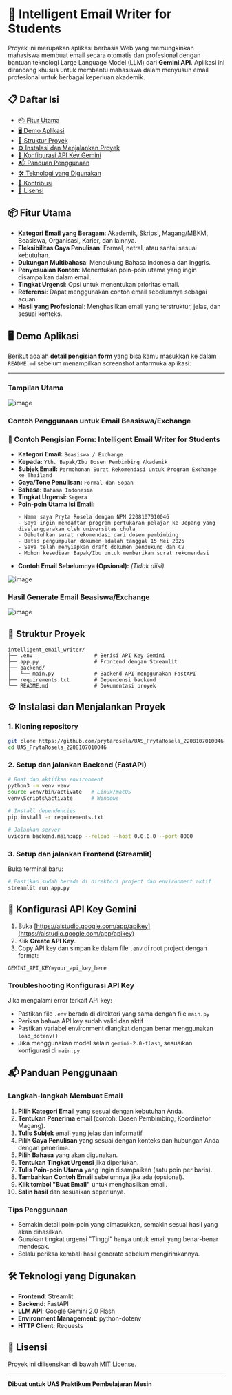 # 📧 Intelligent Email Writer for Students

Proyek ini merupakan aplikasi berbasis Web yang memungkinkan mahasiswa membuat email secara otomatis dan profesional dengan bantuan teknologi Large Language Model (LLM) dari **Gemini API**. Aplikasi ini dirancang khusus untuk membantu mahasiswa dalam menyusun email profesional untuk berbagai keperluan akademik.

## 📋 Daftar Isi
- [📦 Fitur Utama](#-fitur-utama)
- [🖥️ Demo Aplikasi](#-demo-aplikasi)
- [📁 Struktur Proyek](#-struktur-proyek)
- [⚙️ Instalasi dan Menjalankan Proyek](#-instalasi-dan-menjalankan-proyek)
- [🔐 Konfigurasi API Key Gemini](#-konfigurasi-api-key-gemini)
- [📬 Panduan Penggunaan](#-panduan-penggunaan)
- [🛠️ Teknologi yang Digunakan](#-teknologi-yang-digunakan)
- [🤝 Kontribusi](#-kontribusi)
- [📝 Lisensi](#-lisensi)

## 📦 Fitur Utama

- **Kategori Email yang Beragam**: Akademik, Skripsi, Magang/MBKM, Beasiswa, Organisasi, Karier, dan lainnya.
- **Fleksibilitas Gaya Penulisan**: Formal, netral, atau santai sesuai kebutuhan.
- **Dukungan Multibahasa**: Mendukung Bahasa Indonesia dan Inggris.
- **Penyesuaian Konten**: Menentukan poin-poin utama yang ingin disampaikan dalam email.
- **Tingkat Urgensi**: Opsi untuk menentukan prioritas email.
- **Referensi**: Dapat menggunakan contoh email sebelumnya sebagai acuan.
- **Hasil yang Profesional**: Menghasilkan email yang terstruktur, jelas, dan sesuai konteks.

## 🖥️ Demo Aplikasi

Berikut adalah **detail pengisian form** yang bisa kamu masukkan ke dalam `README.md` sebelum menampilkan screenshot antarmuka aplikasi:

---

### Tampilan Utama
![image](https://github.com/user-attachments/assets/729b82f6-fd4b-4588-90e7-c3f945a07a8a)

### Contoh Penggunaan untuk Email Beasiswa/Exchange
### 📄 Contoh Pengisian Form: Intelligent Email Writer for Students
* **Kategori Email:**
  `Beasiswa / Exchange`
* **Kepada:**
  `Yth. Bapak/Ibu Dosen Pembimbing Akademik`
* **Subjek Email:**
  `Permohonan Surat Rekomendasi untuk Program Exchange ke Thailand`
* **Gaya/Tone Penulisan:**
  `Formal dan Sopan`
* **Bahasa:**
  `Bahasa Indonesia`
* **Tingkat Urgensi:**
  `Segera`
* **Poin-poin Utama Isi Email:**
  ```
  - Nama saya Pryta Rosela dengan NPM 2208107010046
  - Saya ingin mendaftar program pertukaran pelajar ke Jepang yang diselenggarakan oleh universitas chula
  - Dibutuhkan surat rekomendasi dari dosen pembimbing
  - Batas pengumpulan dokumen adalah tanggal 15 Mei 2025
  - Saya telah menyiapkan draft dokumen pendukung dan CV
  - Mohon kesediaan Bapak/Ibu untuk memberikan surat rekomendasi
  ```
* **Contoh Email Sebelumnya (Opsional):**
  *(Tidak diisi)*
  
![image](https://github.com/user-attachments/assets/0579bede-02f7-4bda-90f5-d01a66dc22f0)

### Hasil Generate Email Beasiswa/Exchange
![image](https://github.com/user-attachments/assets/432dd003-adb0-4e1f-bffb-88fba33456bd)


## 📁 Struktur Proyek

```
intelligent_email_writer/
├── .env                    # Berisi API Key Gemini
├── app.py                  # Frontend dengan Streamlit
├── backend/
│   └── main.py             # Backend API menggunakan FastAPI
├── requirements.txt        # Dependensi backend
└── README.md               # Dokumentasi proyek
```

## ⚙️ Instalasi dan Menjalankan Proyek

### 1. Kloning repository

```bash
git clone https://github.com/prytarosela/UAS_PrytaRosela_2208107010046.git
cd UAS_PrytaRosela_2208107010046
```

### 2. Setup dan jalankan Backend (FastAPI)

```bash
# Buat dan aktifkan environment
python3 -m venv venv
source venv/bin/activate   # Linux/macOS
venv\Scripts\activate      # Windows

# Install dependencies
pip install -r requirements.txt

# Jalankan server
uvicorn backend.main:app --reload --host 0.0.0.0 --port 8000
```

### 3. Setup dan jalankan Frontend (Streamlit)

Buka terminal baru:

```bash
# Pastikan sudah berada di direktori project dan environment aktif
streamlit run app.py
```

## 🔐 Konfigurasi API Key Gemini

1. Buka [https://aistudio.google.com/app/apikey](https://aistudio.google.com/app/apikey)
2. Klik **Create API Key**.
3. Copy API key dan simpan ke dalam file `.env` di root project dengan format:

```env
GEMINI_API_KEY=your_api_key_here
```

### Troubleshooting Konfigurasi API Key

Jika mengalami error terkait API key:

- Pastikan file `.env` berada di direktori yang sama dengan file `main.py`
- Periksa bahwa API key sudah valid dan aktif
- Pastikan variabel environment diangkat dengan benar menggunakan `load_dotenv()`
- Jika menggunakan model selain `gemini-2.0-flash`, sesuaikan konfigurasi di `main.py`

## 📬 Panduan Penggunaan

### Langkah-langkah Membuat Email

1. **Pilih Kategori Email** yang sesuai dengan kebutuhan Anda.
2. **Tentukan Penerima** email (contoh: Dosen Pembimbing, Koordinator Magang).
3. **Tulis Subjek** email yang jelas dan informatif.
4. **Pilih Gaya Penulisan** yang sesuai dengan konteks dan hubungan Anda dengan penerima.
5. **Pilih Bahasa** yang akan digunakan.
6. **Tentukan Tingkat Urgensi** jika diperlukan.
7. **Tulis Poin-poin Utama** yang ingin disampaikan (satu poin per baris).
8. **Tambahkan Contoh Email** sebelumnya jika ada (opsional).
9. **Klik tombol "Buat Email"** untuk menghasilkan email.
10. **Salin hasil** dan sesuaikan seperlunya.

### Tips Penggunaan

- Semakin detail poin-poin yang dimasukkan, semakin sesuai hasil yang akan dihasilkan.
- Gunakan tingkat urgensi "Tinggi" hanya untuk email yang benar-benar mendesak.
- Selalu periksa kembali hasil generate sebelum mengirimkannya.

## 🛠️ Teknologi yang Digunakan

- **Frontend**: Streamlit
- **Backend**: FastAPI
- **LLM API**: Google Gemini 2.0 Flash
- **Environment Management**: python-dotenv
- **HTTP Client**: Requests

## 📝 Lisensi

Proyek ini dilisensikan di bawah [MIT License](LICENSE).

---

**Dibuat untuk UAS Praktikum Pembelajaran Mesin**
